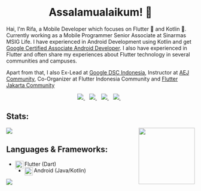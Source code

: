 <h1 align='center'>Assalamualaikum! 👋</h1>

Hai, I'm Rifa, a Mobile Developer which focuses on Flutter 💙 and Kotlin 💚. Currently working as a Mobile Programmer Senior Associate at Sinarmas MSIG Life. I have experienced in Android Development using Kotlin and get [Google Certified Associate Android Developer](https://www.credential.net/ad01ed34-0da3-40aa-b84d-3dadbdc8a6fe#gs.adehgc). I also have experienced in Flutter and often share my experiences about Flutter technology in several communities and campuses.

Apart from that, I also Ex-Lead at [Google DSC Indonesia](https://developers.google.com/community/dsc), Instructor at [AEJ Community](https://www.instagram.com/aej.id/?hl=id), Co-Organizer at Flutter Indonesia Community and [Flutter Jakarta Community](https://www.meetup.com/Flutter-Jakarta/)

<p align='center'>
<a href="https://twitter.com/rifa_komara">
  <img src="https://img.shields.io/badge/twitter-%231DA1F2.svg?&style=for-the-badge&logo=twitter&logoColor=white" />
</a>&nbsp;&nbsp;
<a href="https://www.linkedin.com/in/rrifafauzikomara/">
  <img src="https://img.shields.io/badge/linkedin-%230077B5.svg?&style=for-the-badge&logo=linkedin&logoColor=white" />
</a>&nbsp;&nbsp;
<a href="https://medium.com/@rifafauzi6">
  <img src="https://img.shields.io/badge/medium-%2312100E.svg?&style=for-the-badge&logo=medium&logoColor=white" />
</a>&nbsp;&nbsp;
<a href="mailto:rifafauzi6@gmail.com">
  <img src="https://img.shields.io/badge/email me-%23D14836.svg?&style=for-the-badge&logo=gmail&logoColor=white" />
</a>&nbsp;&nbsp;
</p>

## Stats:

<img align ="right" src = "https://i.imgur.com/w4pKOQi.jpg" width="150" height="150">

<img src="https://github-readme-stats.vercel.app/api?username=rrifafauzikomara">

## Languages & Frameworks:
- Flutter (Dart)<img align="left" alt="flutter" width="22px" src="https://cdn.jsdelivr.net/npm/simple-icons@v3/icons/flutter.svg"/>
- Android (Java/Kotlin)<img align="left" alt="android" width="22px" src="https://cdn.jsdelivr.net/npm/simple-icons@v3/icons/android.svg"/>

![](https://komarev.com/ghpvc/?username=rrifafauzikomara&color=green)


<!--
<p align='center'>I am a Software Engineer focused on Flutter💙 and Javascript💛. </p>
-->
